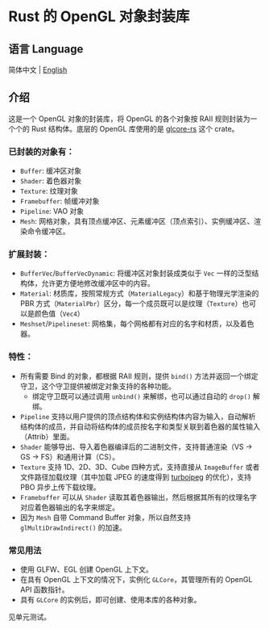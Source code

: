 # Rust 的 OpenGL 对象封装库

## 语言 Language

简体中文 | [English](Readme.md)

## 介绍

这是一个 OpenGL 对象的封装库，将 OpenGL 的各个对象按 RAII 规则封装为一个个的 Rust 结构体。底层的 OpenGL 库使用的是 [glcore-rs](https://crates.io/crates/glcore-rs) 这个 crate。

### 已封装的对象有：
* `Buffer`: 缓冲区对象
* `Shader`: 着色器对象
* `Texture`: 纹理对象
* `Framebuffer`: 帧缓冲对象
* `Pipeline`: VAO 对象
* `Mesh`: 网格对象，具有顶点缓冲区、元素缓冲区（顶点索引）、实例缓冲区、渲染命令缓冲区。

### 扩展封装：
* `BufferVec`/`BufferVecDynamic`: 将缓冲区对象封装成类似于 `Vec` 一样的泛型结构体，允许更方便地修改缓冲区中的内容。
* `Material`: 材质库，按照常规方式（`MaterialLegacy`）和基于物理光学渲染的 PBR 方式（`MaterialPbr`）区分，每一个成员既可以是纹理（`Texture`）也可以是颜色值（`Vec4`）
* `Meshset`/`Pipelineset`: 网格集，每个网格都有对应的名字和材质，以及着色器。

### 特性：
* 所有需要 Bind 的对象，都根据 RAII 规则，提供 `bind()` 方法并返回一个绑定守卫，这个守卫提供被绑定对象支持的各种功能。
  * 绑定守卫既可以通过调用 `unbind()` 来解绑，也可以通过自动的 `drop()` 解绑。
* `Pipeline` 支持以用户提供的顶点结构体和实例结构体内容为输入，自动解析结构体的成员，并自动将结构体的成员按名字和类型关联到着色器的属性输入（Attrib）里面。
* `Shader` 能够导出、导入着色器编译后的二进制文件，支持普通渲染（VS -> GS -> FS）和通用计算（CS）。
* `Texture` 支持 1D、2D、3D、Cube 四种方式，支持直接从 `ImageBuffer` 或者文件路径加载纹理（其中加载 JPEG 的速度得到 [turbojpeg](https://crates.io/crates/turbojpeg) 的优化），支持 PBO 异步上传下载纹理。
* `Framebuffer` 可以从 `Shader` 读取其着色器输出，然后根据其所有的纹理名字对应着色器输出的名字来绑定。
* 因为 `Mesh` 自带 Command Buffer 对象，所以自然支持 `glMultiDrawIndirect()` 的加速。

### 常见用法
* 使用 GLFW、EGL 创建 OpenGL 上下文。
* 在具有 OpenGL 上下文的情况下，实例化 `GLCore`，其管理所有的 OpenGL API 函数指针。
* 具有 `GLCore` 的实例后，即可创建、使用本库的各种对象。

见单元测试。
